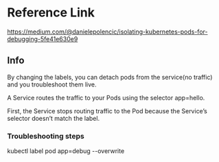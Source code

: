 # Reference Link
https://medium.com/@danielepolencic/isolating-kubernetes-pods-for-debugging-5fe41e630e9

## Info
By changing the labels, you can detach pods from the service(no traffic) and you troubleshoot them live.

A Service routes the traffic to your Pods using the selector app=hello.

First, the Service stops routing traffic to the Pod because the Service’s selector doesn’t match the label.


### Troubleshooting steps

kubectl label pod <pod-name> app=debug --overwrite




